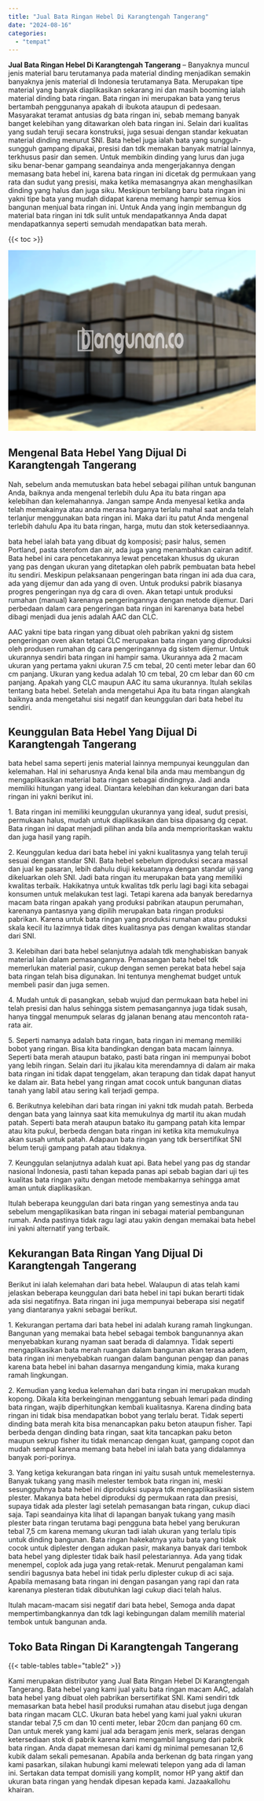 ```yaml
---
title: "Jual Bata Ringan Hebel Di Karangtengah Tangerang"
date: "2024-08-16"
categories: 
  - "tempat"
---
```


**Jual Bata Ringan Hebel Di Karangtengah Tangerang** – Banyaknya muncul jenis material baru terutamanya pada material dinding menjadikan semakin banyaknya jenis material di Indonesia terutamanya Bata. Merupakan tipe material yang banyak diaplikasikan sekarang ini dan masih booming ialah material dinding bata ringan. Bata ringan ini merupakan bata yang terus bertambah penggunanya apakah di ibukota ataupun di pedesaan. Masyarakat teramat antusias dg bata ringan ini, sebab memang banyak banget kelebihan yang ditawarkan oleh bata ringan ini. Selain dari kualitas yang sudah teruji secara konstruksi, juga sesuai dengan standar kekuatan material dinding menurut SNI. Bata hebel juga ialah bata yang sungguh-sungguh gampang dipakai, presisi dan tdk memakan banyak matrial lainnya, terkhusus pasir dan semen. Untuk membikin dinding yang lurus dan juga siku benar-benar gampang seandainya anda mengerjakannya dengan memasang bata hebel ini, karena bata ringan ini dicetak dg permukaan yang rata dan sudut yang presisi, maka ketika memasangnya akan menghasilkan dinding yang halus dan juga siku. Meskipun terbilang baru bata ringan ini yakni tipe bata yang mudah didapat karena memang hampir semua kios bangunan menjual bata ringan ini. Untuk Anda yang ingin membangun dg material bata ringan ini tdk sulit untuk mendapatkannya Anda dapat mendapatkannya seperti semudah mendapatkan bata merah.

{{< toc >}}

![Jual Bata Ringan Hebel Di Karangtengah Tangerang](/images/jual-hebel-murah-35.png)

## Mengenal Bata Hebel Yang Dijual Di Karangtengah Tangerang

Nah, sebelum anda memutuskan bata hebel sebagai pilihan untuk bangunan Anda, baiknya anda mengenal terlebih dulu Apa itu bata ringan apa kelebihan dan kelemahannya. Jangan sampe Anda menyesal ketika anda telah memakainya atau anda merasa harganya terlalu mahal saat anda telah terlanjur menggunakan bata ringan ini. Maka dari itu patut Anda mengenal terlebih dahulu Apa itu bata ringan, harga, mutu dan stok ketersediaannya.

bata hebel ialah bata yang dibuat dg komposisi; pasir halus, semen Portland, pasta sterofom dan air, ada juga yang menambahkan cairan aditif. Bata hebel ini cara pencetakannya lewat pencetakan khusus dg ukuran yang pas dengan ukuran yang ditetapkan oleh pabrik pembuatan bata hebel itu sendiri. Meskipun pelaksanaan pengeringan bata ringan ini ada dua cara, ada yang dijemur dan ada yang di oven. Untuk produksi pabrik biasanya progres pengeringan nya dg cara di oven. Akan tetapi untuk produksi rumahan (manual) karenanya pengeringannya dengan metode dijemur. Dari perbedaan dalam cara pengeringan bata ringan ini karenanya bata hebel dibagi menjadi dua jenis adalah AAC dan CLC.

AAC yakni tipe bata ringan yang dibuat oleh pabrikan yakni dg sistem pengeringan oven akan tetapi CLC merupakan bata ringan yang diproduksi oleh produsen rumahan dg cara pengeringannya dg sistem dijemur. Untuk ukurannya sendiri bata ringan ini hampir sama. Ukurannya ada 2 macam ukuran yang pertama yakni ukuran 7.5 cm tebal, 20 centi meter lebar dan 60 cm panjang. Ukuran yang kedua adalah 10 cm tebal, 20 cm lebar dan 60 cm panjang. Apakah yang CLC maupun AAC itu sama ukurannya. Itulah sekilas tentang bata hebel. Setelah anda mengetahui Apa itu bata ringan alangkah baiknya anda mengetahui sisi negatif dan keunggulan dari bata hebel itu sendiri.

## Keunggulan Bata Hebel Yang Dijual Di Karangtengah Tangerang

bata hebel sama seperti jenis material lainnya mempunyai keunggulan dan kelemahan. Hal ini seharusnya Anda kenal bila anda mau membangun dg mengaplikasikan material bata ringan sebagai dindingnya. Jadi anda memiliki hitungan yang ideal. Diantara kelebihan dan kekurangan dari bata ringan ini yakni berikut ini.

1\. Bata ringan ini memiliki keunggulan ukurannya yang ideal, sudut presisi, permukaan halus, mudah untuk diaplikasikan dan bisa dipasang dg cepat. Bata ringan ini dapat menjadi pilihan anda bila anda memprioritaskan waktu dan juga hasil yang rapih.

2\. Keunggulan kedua dari bata hebel ini yakni kualitasnya yang telah teruji sesuai dengan standar SNI. Bata hebel sebelum diproduksi secara massal dan jual ke pasaran, lebih dahulu diuji kekuatannya dengan standar uji yang dikeluarkan oleh SNI. Jadi bata ringan itu merupakan bata yang memiliki kwalitas terbaik. Hakikatnya untuk kwalitas tdk perlu lagi bagi kita sebagai konsumen untuk melakukan test lagi. Tetapi karena ada banyak beredarnya macam bata ringan apakah yang produksi pabrikan ataupun perumahan, karenanya pantasnya yang dipilih merupakan bata ringan produksi pabrikan. Karena untuk bata ringan yang produksi rumahan atau produksi skala kecil itu lazimnya tidak dites kualitasnya pas dengan kwalitas standar dari SNI.

3\. Kelebihan dari bata hebel selanjutnya adalah tdk menghabiskan banyak material lain dalam pemasangannya. Pemasangan bata hebel tdk memerlukan material pasir, cukup dengan semen perekat bata hebel saja bata ringan telah bisa digunakan. Ini tentunya menghemat budget untuk membeli pasir dan juga semen.

4\. Mudah untuk di pasangkan, sebab wujud dan permukaan bata hebel ini telah presisi dan halus sehingga sistem pemasangannya juga tidak susah, hanya tinggal menumpuk selaras dg jalanan benang atau mencontoh rata-rata air.

5\. Seperti namanya adalah bata ringan, bata ringan ini memang memiliki bobot yang ringan. Bisa kita bandingkan dengan bata macam lainnya. Seperti bata merah ataupun batako, pasti bata ringan ini mempunyai bobot yang lebih ringan. Selain dari itu jikalau kita merendamnya di dalam air maka bata ringan ini tidak dapat tenggelam, akan terapung dan tidak dapat hanyut ke dalam air. Bata hebel yang ringan amat cocok untuk bangunan diatas tanah yang labil atau sering kali terjadi gempa.

6\. Berikutnya kelebihan dari bata ringan ini yakni tdk mudah patah. Berbeda dengan bata yang lainnya saat kita memukulnya dg martil itu akan mudah patah. Seperti bata merah ataupun batako itu gampang patah kita lempar atau kita pukul, berbeda dengan bata ringan ini ketika kita memukulnya akan susah untuk patah. Adapaun bata ringan yang tdk bersertifikat SNI belum teruji gampang patah atau tidaknya.

7\. Keunggulan selanjutnya adalah kuat api. Bata hebel yang pas dg standar nasional Indonesia, pasti tahan kepada panas api sebab bagian dari uji tes kualitas bata ringan yaitu dengan metode membakarnya sehingga amat aman untuk diaplikasikan.

Itulah beberapa keunggulan dari bata ringan yang semestinya anda tau sebelum mengaplikasikan bata ringan ini sebagai material pembangunan rumah. Anda pastinya tidak ragu lagi atau yakin dengan memakai bata hebel ini yakni alternatif yang terbaik.

## Kekurangan Bata Ringan Yang Dijual Di Karangtengah Tangerang

Berikut ini ialah kelemahan dari bata hebel. Walaupun di atas telah kami jelaskan beberapa keunggulan dari bata hebel ini tapi bukan berarti tidak ada sisi negatifnya. Bata ringan ini juga mempunyai beberapa sisi negatif yang diantaranya yakni sebagai berikut.

1\. Kekurangan pertama dari bata hebel ini adalah kurang ramah lingkungan. Bangunan yang memakai bata hebel sebagai tembok bangunannya akan menyebabkan kurang nyaman saat berada di dalamnya. Tidak seperti mengaplikasikan bata merah ruangan dalam bangunan akan terasa adem, bata ringan ini menyebabkan ruangan dalam bangunan pengap dan panas karena bata hebel ini bahan dasarnya mengandung kimia, maka kurang ramah lingkungan.

2\. Kemudian yang kedua kelemahan dari bata ringan ini merupakan mudah kopong. Dikala kita berkeinginan menggantung sebuah lemari pada dinding bata ringan, wajib diperhitungkan kembali kualitasnya. Karena dinding bata ringan ini tidak bisa mendapatkan bobot yang terlalu berat. Tidak seperti dinding bata merah kita bisa menancapkan paku beton ataupun fisher. Tapi berbeda dengan dinding bata ringan, saat kita tancapkan paku beton maupun sekrup fisher itu tidak menancap dengan kuat, gampang copot dan mudah sempal karena memang bata hebel ini ialah bata yang didalamnya banyak pori-porinya.

3\. Yang ketiga kekurangan bata ringan ini yaitu susah untuk memelesternya. Banyak tukang yang masih melester tembok bata ringan ini, meski sesungguhnya bata hebel ini diproduksi supaya tdk mengaplikasikan sistem plester. Makanya bata hebel diproduksi dg permukaan rata dan presisi, supaya tidak ada plester lagi setelah pemasangan bata ringan, cukup diaci saja. Tapi seandainya kita lihat di lapangan banyak tukang yang masih plester bata ringan terutama bagi pengguna bata hebel yang berukuran tebal 7,5 cm karena memang ukuran tadi ialah ukuran yang terlalu tipis untuk dinding bangunan. Bata ringan hakekatnya yaitu bata yang tidak cocok untuk diplester dengan adukan pasir, makanya banyak dari tembok bata hebel yang diplester tidak baik hasil pelestariannya. Ada yang tidak menempel, coplok ada juga yang retak-retak. Menurut pengalaman kami sendiri bagusnya bata hebel ini tidak perlu diplester cukup di aci saja. Apabila memasang bata ringan ini dengan pasangan yang rapi dan rata karenanya plesteran tidak dibutuhkan lagi cukup diaci telah halus.

Itulah macam-macam sisi negatif dari bata hebel, Semoga anda dapat mempertimbangkannya dan tdk lagi kebingungan dalam memilih material tembok untuk bangunan anda.

## Toko Bata Ringan Di Karangtengah Tangerang

{{< table-tables table="table2" >}}

Kami merupakan distributor yang Jual Bata Ringan Hebel Di Karangtengah Tangerang. Bata hebel yang kami jual yaitu bata ringan macam AAC, adalah bata hebel yang dibuat oleh pabrikan bersertifikat SNI. Kami sendiri tdk memasarkan bata hebel hasil produksi rumahan atau disebut juga dengan bata ringan macam CLC. Ukuran bata hebel yang kami jual yakni ukuran standar tebal 7,5 cm dan 10 centi meter, lebar 20cm dan panjang 60 cm. Dan untuk merek yang kami jual ada beragam jenis merk, selaras dengan ketersediaan stok di pabrik karena kami mengambil langsung dari pabrik bata ringan. Anda dapat memesan dari kami dg minimal pemesanan 12,6 kubik dalam sekali pemesanan. Apabila anda berkenan dg bata ringan yang kami pasarkan, silakan hubungi kami melewati telepon yang ada di laman ini. Sertakan data tempat domisili yang komplit, nomor HP yang aktif dan ukuran bata ringan yang hendak dipesan kepada kami. Jazaakallohu khairan.
